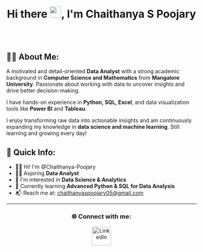 <div align="center">

# Hi there <img src="https://media.giphy.com/media/hvRJCLFzcasrR4ia7z/giphy.gif" width="30px" alt="waving hand"/>, I'm Chaithanya S Poojary
<br> </div>
---

## 🧑‍💻 About Me:
A motivated and detail-oriented <b>Data Analyst</b> with a strong academic background in <b>Computer Science and Mathematics</b> from <b>Mangalore University</b>. Passionate about working with data to uncover insights and drive better decision-making. 

I have hands-on experience in **Python, SQL, Excel**, and data visualization tools like **Power BI** and **Tableau**. 

I enjoy transforming raw data into actionable insights and am continuously expanding my knowledge in **data science and machine learning**. Still learning and growing every day!

## 👤 Quick Info:

- 🙋‍♂️ Hi! I'm @Chaithanya-Poojary  
- 🧑‍💻 Aspiring **Data Analyst**  
- 🎯 I'm interested in **Data Science & Analytics**  
- 📘 Currently learning **Advanced Python & SQL for Data Analysis**  
- 📬 Reach me at: [chaithanyaspoojary05@gmail.com](mailto:chaithanyaspoojary05@gmail.com)

---

<div align="center">

  <h3>🌐 Connect with me:</h3>

  <a href="www.linkedin.com/in/chaithanya-s-poojary05" target="_blank">
    <img src="https://cdn.jsdelivr.net/gh/devicons/devicon/icons/linkedin/linkedin-original.svg" alt="LinkedIn" width="50" height="50"/>
  </a>

</div>



